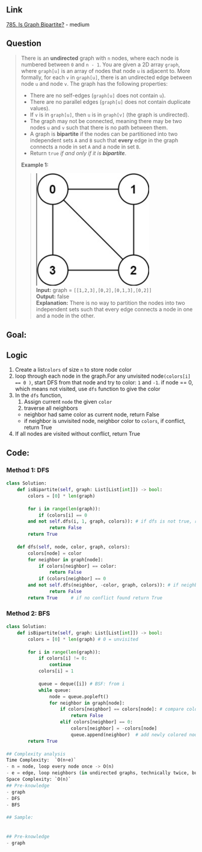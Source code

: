 ## Link
[785. Is Graph Bipartite?](https://leetcode.com/problems/is-graph-bipartite/description/) - medium
## Question

>There is an **undirected** graph with `n` nodes, where each node is numbered between `0` and `n - 1`. You are given a 2D array `graph`, where `graph[u]` is an array of nodes that node `u` is adjacent to. More formally, for each `v` in `graph[u]`, there is an undirected edge between node `u` and node `v`. The graph has the following properties:
> - There are no self-edges (`graph[u]` does not contain `u`).
> - There are no parallel edges (`graph[u]` does not contain duplicate values).
> - If `v` is in `graph[u]`, then `u` is in `graph[v]` (the graph is undirected).
> - The graph may not be connected, meaning there may be two nodes `u` and `v` such that there is no path between them.
> - A graph is **bipartite** if the nodes can be partitioned into two independent sets `A` and `B` such that **every** edge in the graph connects a node in set `A` and a node in set `B`.
> - Return `true` _if and only if it is **bipartite**_.
>
>**Example 1:** <br>
>><img src="pic/pic_785.Is_Graph_Bipartite.png" width="300"/><br>
>>	**Input:** graph = `[[1,2,3],[0,2],[0,1,3],[0,2]]`<br>
>>	**Output:** false<br>
>>	**Explanation:** There is no way to partition the nodes into two independent sets such that every edge connects a node in one and a node in the other.
## Goal:

## Logic
1. Create a list`colors` of size `n` to store node color
2. loop through each node in the graph.For any unvisited node`(colors[i] == 0 )`, start DFS from that node and try to color: `1` and `-1`. if node == 0, which means not visited, use `dfs` function to give the color
3. In the `dfs` function, 
	1. Assign current `node` the given `color`
	2. traverse all neighbors
	- neighbor had same color as current node, return False
	- if neighbor is unvisited node, neighbor color to `colors`, if conflict, return True
4. If all nodes are visited without conflict, return True
## Code:
### Method 1: DFS 
```python
class Solution:
    def isBipartite(self, graph: List[List[int]]) -> bool:
        colors = [0] * len(graph)

        for i in range(len(graph)):
            if (colors[i] == 0
		and not self.dfs(i, 1, graph, colors)):	# if dfs is not true, return False
                return False
        return True
    
    def dfs(self, node, color, graph, colors):
        colors[node] = color
        for neighbor in graph[node]:
            if colors[neighbor] == color:
                return False
            if (colors[neighbor] == 0
		and not self.dfs(neighbor, -color, graph, colors)): # if neighbor not visited, find neighbor color
                return False
        return True 	# if no conflict found return True
```
### Method 2: BFS
```python
class Solution:
    def isBipartite(self, graph: List[List[int]]) -> bool:
        colors = [0] * len(graph) # 0 = unvisited

        for i in range(len(graph)):
            if colors[i] != 0:
                continue
            colors[i] = 1
            
            queue = deque([i]) # BSF: from i
            while queue:
                node = queue.popleft() 
                for neighbor in graph[node]:
                    if colors[neighbor] == colors[node]: # compare color to node
                        return False
                    elif colors[neighbor] == 0:
                        colors[neighbor] = -colors[node]
                        queue.append(neighbor)  # add newly colored node to queue
        return True

## Complexity analysis
Time Complexity:  `O(n+e)` 
- n = node, loop every node once -> O(n)
- e = edge, loop neighbors (in undirected graphs, technically twice, but still O(e))
Space Complexity: `O(n)`
## Pre-knowledge
- graph
- DFS
- BFS

## Sample: 


## Pre-knowledge
- graph
